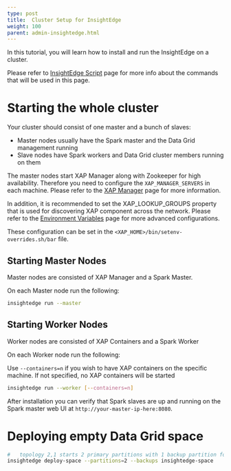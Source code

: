 ```yaml
---
type: post
title:  Cluster Setup for InsightEdge
weight: 100
parent: admin-insightedge.html
---
```


In this tutorial, you will learn how to install and run the InsightEdge on a cluster.

Please refer to [InsightEdge Script](../started/insightedge-script.html) page for more info about the commands that will be used in this page.

# Starting the whole cluster

Your cluster should consist of one master and a bunch of slaves:

* Master nodes usually have the Spark master and the Data Grid management running
* Slave nodes have Spark workers and Data Grid cluster members running on them


The master nodes start XAP Manager along with Zookeeper for high availability. Therefore you need to configure the `XAP_MANAGER_SERVERS` in each machine. Please refer to the [XAP Manager](../admin/xap-manager.html) page for more information.

In addition, it is recommended to set the XAP_LOOKUP_GROUPS property that is used for discovering XAP component across the network.
Please refer to the [Environment Variables](../started/common-environment-variables.html) page for more advanced configurations.

These configuration can be set in the `<XAP_HOME>/bin/setenv-overrides.sh/bar` file.

## Starting Master Nodes

Master nodes are consisted of XAP Manager and a Spark Master.

On each Master node run the following:

```bash
insightedge run --master
```

## Starting Worker Nodes

Worker nodes are consisted of XAP Containers and a Spark Worker

On each Worker node run the following:

Use `--containers=n` if you wish to have XAP containers on the specific machine. If not specified, no XAP containers will be started

```bash
insightedge run --worker [--containers=n]
```

After installation you can verify that Spark slaves are up and running on the Spark master web UI at `http://your-master-ip-here:8080`.

# Deploying empty Data Grid space

```bash
#   topology 2,1 starts 2 primary partitions with 1 backup partition for each primary
insightedge deploy-space --partitions=2 --backups insightedge-space
```
